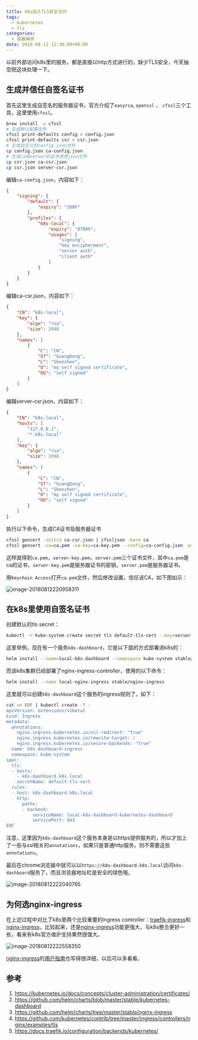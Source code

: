 ```yaml
---
title: k8s加入TLS安全访问
tags:
  - kubernetes
  - tls
categories:
  - 容器编排
date: 2018-08-12 12:30:00+08:00
---
```


以前外部访问k8s里的服务，都是直接以http方式进行的，缺少TLS安全，今天抽空把这块处理一下。

## 生成并信任自签名证书

首先这里生成自签名的服务器证书，官方介绍了`easyrsa`, `openssl` 、 `cfssl`三个工具，这里使用`cfssl`。

```bash
brew install -y cfssl
# 生成默认配置文件
cfssl print-defaults config > config.json
cfssl print-defaults csr > csr.json
# 生成自定义的config.json文件
cp config.json ca-config.json
# 生成ca和server的证书请求json文件
cp csr.json ca-csr.json
cp csr.json server-csr.json
```

编辑`ca-config.json`，内容如下：

```json
{
    "signing": {
        "default": {
            "expiry": "168h"
        },
        "profiles": {
            "k8s-local": {
                "expiry": "8760h",
                "usages": [
                    "signing",
                    "key encipherment",
                    "server auth",
                    "client auth"
                ]
            }
        }
    }
}
```

编辑ca-csr.json，内容如下：

```json
{
    "CN": "k8s-local",
    "key": {
        "algo": "rsa",
        "size": 2048
    },
    "names": [
        {
            "C": "CN",
            "ST": "GuangDong",
            "L": "Shenzhen",
            "O": "my self signed certificate",
            "OU": "self signed"
        }
    ]
}
```

编辑server-csr.json，内容如下：

```json
{
    "CN": "k8s.local",
    "hosts": [
        "127.0.0.1",
        "*.k8s.local"
    ],
    "key": {
        "algo": "rsa",
        "size": 2048
    },
    "names": [
        {
            "C": "CN",
            "ST": "GuangDong",
            "L": "Shenzhen",
            "O": "my self signed certificate",
            "OU": "self signed"
        }
    ]
}
```

执行以下命令，生成CA证书及服务器证书

```bash
cfssl gencert -initca ca-csr.json | cfssljson -bare ca
cfssl gencert -ca=ca.pem -ca-key=ca-key.pem --config=ca-config.json -profile=k8s-local server-csr.json | cfssljson -bare server
```

这样就得到`ca.pem`，`server-key.pem`，`server.pem`三个证书文件，其中`ca.pem`是ca的证书，`server-key.pem`是服务器证书的密钥，`server.pem`是服务器证书。

用`Keychain Access`打开`ca.pem`文件，然后修改设置，信任该CA，如下图如示：

![image-20180812220958311](http://blog-images-1252238296.cosgz.myqcloud.com/image-20180812220958311.png)

## 在k8s里使用自签名证书

创建默认的tls secret：

```bash
kubectl -n kube-system create secret tls default-tls-cert --key=server-key.pem --cert=server.pem
```

这里举例，现在有一个服务`k8s-dashboard`，它是以下面的方式部署进k8s的：

```bash
helm install --name=local-k8s-dashboard --namespace kube-system stable/kubernetes-dashboard
```

而该k8s集群已经部署了nginx-ingress-controller，使用的以下命令：

```bash
helm install --name local-nginx-ingress stable/nginx-ingress
```

这里就可以创建`k8s-dashboard`这个服务的ingress规则了，如下：

```bash
cat << EOF | kubectl create -f -
apiVersion: extensions/v1beta1
kind: Ingress
metadata:
  annotations:
    nginx.ingress.kubernetes.io/ssl-redirect: "true"
    nginx.ingress.kubernetes.io/rewrite-target: /
    nginx.ingress.kubernetes.io/secure-backends: "true"
  name: k8s-dashboard-ingress
  namespace: kube-system
spec:
  tls:
  - hosts:
    - k8s-dashboard.k8s.local
    secretName: default-tls-cert
  rules:
  - host: k8s-dashboard.k8s.local
    http:
      paths:
      - backend:
          serviceName: local-k8s-dashboard-kubernetes-dashboard
          servicePort: 443
EOF
```

注意，这里因为`k8s-dashboard`这个服务本身是以https提供服务的，所以才加上了一些与ssl相关的`annotations`，如果只是普通http服务，则不需要这些`annotations`。

最后在chrome浏览器中就可以以`https://k8s-dashboard.k8s.local`访问`k8s-dashboard`服务了，而且浏览器地址栏是安全的绿色哦。

![image-20180812222040765](http://blog-images-1252238296.cosgz.myqcloud.com/image-20180812222040765.png)

## 为何选nginx-ingress

在上述过程中对比了k8s里两个比较重要的ingress controller：[traefik-ingress](https://docs.traefik.io/configuration/backends/kubernetes/)和[nginx-ingress](https://kubernetes.github.io/ingress-nginx/)，比较起来，还是[nginx-ingress](https://kubernetes.github.io/ingress-nginx/)功能更强大，与k8s整合更好一些，看来有k8s官方维护支持果然很强大。

![image-20180812222558350](http://blog-images-1252238296.cosgz.myqcloud.com/image-20180812222558350.png)

[nginx-ingress](https://kubernetes.github.io/ingress-nginx/)的[用户指南](https://kubernetes.github.io/ingress-nginx/user-guide/)也写得很详细，以后可以多看看。

## 参考

1. https://kubernetes.io/docs/concepts/cluster-administration/certificates/
2. https://github.com/helm/charts/blob/master/stable/kubernetes-dashboard
3. https://github.com/helm/charts/tree/master/stable/nginx-ingress
4. https://github.com/kubernetes/contrib/tree/master/ingress/controllers/nginx/examples/tls
5. https://docs.traefik.io/configuration/backends/kubernetes/
